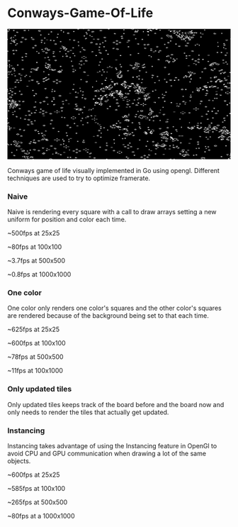 # Conways-Game-Of-Life

![](example.gif)

Conways game of life visually implemented in Go using opengl. Different techniques are used to try to optimize framerate.

### Naive

Naive is rendering every square with a call to draw arrays setting a new uniform for position and color each time.

~500fps at 25x25

~80fps at 100x100

~3.7fps at 500x500

~0.8fps at 1000x1000

### One color

One color only renders one color's squares and the other color's squares are rendered because of the background being set to that each time.

~625fps at 25x25

~600fps at 100x100

~78fps at 500x500

~11fps at 100x1000

### Only updated tiles

Only updated tiles keeps track of the board before and the board now and only needs to render the tiles that actually get updated.

### Instancing 

Instancing takes advantage of using the Instancing feature in OpenGl to avoid CPU and GPU communication when drawing a lot of the same objects. 

~600fps at 25x25

~585fps at 100x100

~265fps at 500x500

~80fps at a 1000x1000





